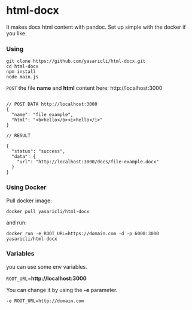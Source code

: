 # html-docx
It makes docx html content with pandoc. Set up simple with the docker if you like.

### Using

    git clone https://github.com/yasaricli/html-docx.git
    cd html-docx
    npm install
    node main.js
    
`POST` the file **name** and **html** content here: http://localhost:3000

```JS

// POST DATA http://localhost:3000
{
  "name": "file example",
  "html": "<b>hello</b><i>hello</i>"
}

// RESULT

{
  "status": "success",
  "data": {
    "url": "http://localhost:3000/docs/file-example.docx"
  }
}
```

### Using Docker
    
Pull docker image:

    docker pull yasaricli/html-docx

and run:

    docker run -e ROOT_URL=https://domain.com -d -p 6000:3000 yasaricli/html-docx


### Variables

you can use some env variables.

`ROOT_URL`=**http://localhost:3000**

You can change it by using the **-e** parameter.

    -e ROOT_URL=http://domain.com
